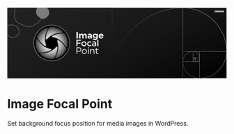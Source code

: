 ![Image Focal Point](https://raw.githubusercontent.com/Denman-Digital/image-focal-point/main/assets/banner-1544x500.jpg)

# Image Focal Point

Set background focus position for media images in WordPress.
